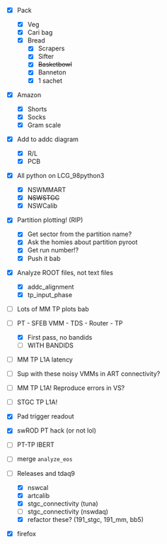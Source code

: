 - [x] Pack
  - [x] Veg
  - [x] Cari bag
  - [x] Bread
    - [x] Scrapers
    - [x] Sifter
    - [x] <del>Basketbowl</del>
    - [x] Banneton
    - [x] 1 sachet
- [x] Amazon
  - [x] Shorts
  - [x] Socks
  - [x] Gram scale
- [x] Add to addc diagram
  - [x] R/L
  - [x] PCB
- [x] All python on LCG_98python3
  - [x] NSWMMART
  - [x] <del>NSWSTGC</del>
  - [x] NSWCalib
- [x] Partition plotting! (RIP)
  - [x] Get sector from the partition name?
  - [x] Ask the homies about partition pyroot
  - [x] Get run number!?
  - [x] Push it bab
- [x] Analyze ROOT files, not text files
  - [x] addc_alignment
  - [x] tp_input_phase
- [ ] Lots of MM TP plots bab
- [ ] PT - SFEB VMM - TDS - Router - TP
  - [x] First pass, no bandids
  - [ ] WITH BANDIDS
- [ ] MM TP L1A latency
- [ ] Sup with these noisy VMMs in ART connectivity?
- [ ] MM TP L1A! Reproduce errors in VS?
- [ ] STGC TP L1A!
- [x] Pad trigger readout
- [x] swROD PT hack (or not lol)
- [ ] PT-TP IBERT
- [ ] merge `analyze_eos`
- [ ] Releases and tdaq9
  - [x] nswcal
  - [x] artcalib
  - [x] stgc_connectivity (tuna)
  - [ ] stgc_connectivity (nswdaq)
  - [x] refactor these? (191_stgc, 191_mm, bb5)
- [x] firefox

